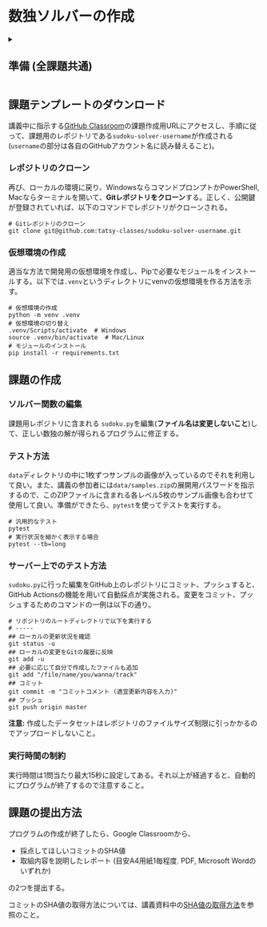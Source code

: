 # 数独ソルバーの作成

<details>
<summary>

## 準備 (全課題共通)

</summary>

### GitHubのアカウントを作成

<https://github.com/>にアクセスしてアカウントを作成する。

### Gitクライアントのインストール (Windows向け)

Windowsの場合にはGitが最初からインストールされていないので、

- [Git for Windows](https://gitforwindows.org/)

を各自のコンピュータにインストールする。インストール後、コマンドプロンプトかPowerShellを実行して、

- `git`
- `ssh-keygen`

の2つのコマンドが認識されれば成功。

### SSHキーの登録

現在、GitHubはSSHの認証鍵を使わないとプライベートレポジトリをダウンロードできないので、SSHキーをGitHubアカウントに登録する。

Windows/Macともに、以下のコマンドで4096ビット長のRSA鍵を作成する。

```shell
ssh-keygen -t rsa -b 4096
```

途中、パスワードの入力などを求められるが、特に不要なら入力する必要はない。

コマンドが正しく実行されると、ホームディレクトリの`.ssh`ディレクトリ内に`id_rsa`と`id_rsa.pub`の二つのファイルが生成される。この二つのうち、`id_rsa`の方は秘密鍵、`id_rsa.pub`の方は公開鍵のファイルである。サーバーに登録して良いのは公開鍵の方。

公開鍵のファイル`id_rsa.pub`を何らかのエディタで開いて、その内容をコピーする。GitHubに移動し、右上のユーザアイコンをクリックし「Settings」を選ぶ。その後、「SSH and GPG keys」を左のメニューから選び、「SSH Keys」の右にある「New SSH key」ボタンを押して、現れるテキストボックスに先ほど`id_rsa.pub`からコピーした内容を貼り付けて、「Add SSH key」を押す。

</details>

## 課題テンプレートのダウンロード

講義中に指示する[GitHub Classroom](https://classroom.github.com/classrooms)の課題作成用URLにアクセスし、手順に従って、課題用のレポジトリである`sudoku-solver-username`が作成される (`username`の部分は各自のGitHubアカウント名に読み替えること)。

### レポジトリのクローン

再び、ローカルの環境に戻り、WindowsならコマンドプロンプトかPowerShell, Macならターミナルを開いて、**Gitレポジトリをクローン**する。正しく、公開鍵が登録されていれば、以下のコマンドでレポジトリがクローンされる。

```shell
# Gitレポジトリのクローン
git clone git@github.com:tatsy-classes/sudoku-solver-username.git
```

### 仮想環境の作成

適当な方法で開発用の仮想環境を作成し、Pipで必要なモジュールをインストールする。以下では`.venv`というディレクトリにvenvの仮想環境を作る方法を示す。

```shell
# 仮想環境の作成
python -m venv .venv
# 仮想環境の切り替え
.venv/Scripts/activate  # Windows
source .venv/bin/activate  # Mac/Linux
# モジュールのインストール
pip install -r requirements.txt
```

## 課題の作成


### ソルバー関数の編集

課題用レポジトリに含まれる `sudoku.py`を編集(**ファイル名は変更しないこと**)して、正しい数独の解が得られるプログラムに修正する。

### テスト方法

`data`ディレクトリの中に1枚ずつサンプルの画像が入っているのでそれを利用して良い。また、講義の参加者には`data/samples.zip`の展開用パスワードを指示するので、このZIPファイルに含まれる各レベル5枚のサンプル画像も合わせて使用して良い。準備ができたら、`pytest`を使ってテストを実行する。

```shell
# 汎用的なテスト
pytest 
# 実行状況を細かく表示する場合
pytest --tb=long
```

### サーバー上でのテスト方法

`sudoku.py`に行った編集をGitHub上のレポジトリにコミット、プッシュすると、GitHub Actionsの機能を用いて自動採点が実施される。変更をコミット、プッシュするためのコマンドの一例は以下の通り。

```shell
# リポジトリのルートディレクトリで以下を実行する
# -----
## ローカルの更新状況を確認
git status -u
## ローカルの変更をGitの履歴に反映
git add -u
## 必要に応じて自分で作成したファイルも追加
git add "/file/name/you/wanna/track"
## コミット
git commit -m "コミットコメント (適宜更新内容を入力)"
## プッシュ
git push origin master
```

**注意:** 作成したデータセットはレポジトリのファイルサイズ制限に引っかかるのでアップロードしないこと。

### 実行時間の制約

実行時間は1問当たり最大15秒に設定してある。それ以上が経過すると、自動的にプログラムが終了するので注意すること。

## 課題の提出方法

プログラムの作成が終了したら、Google Classroomから、

- 採点してほしいコミットのSHA値
- 取組内容を説明したレポート (目安A4用紙1毎程度. PDF, Microsoft Wordのいずれか)

の2つを提出する。

コミットのSHA値の取得方法については、講義資料中の[SHA値の取得方法](https://tatsy.github.io/1284-sds-advml/contents/appendix/submit-assignment.html#sha)を参照のこと。
